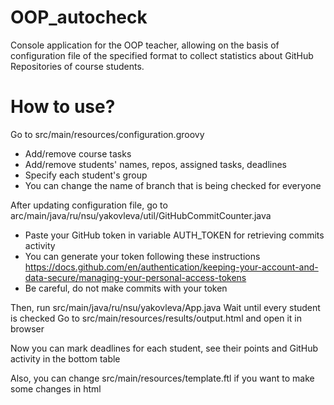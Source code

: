 # OOP_autocheck
Console application for the OOP teacher, allowing on the basis of configuration file of the specified format to collect statistics about GitHub Repositories of course students.

# How to use?

Go to src/main/resources/configuration.groovy
- Add/remove course tasks
- Add/remove students' names, repos, assigned tasks, deadlines
- Specify each student's group
- You can change the name of branch that is being checked for everyone

After updating configuration file, go to arc/main/java/ru/nsu/yakovleva/util/GitHubCommitCounter.java
- Paste your GitHub token in variable AUTH_TOKEN for retrieving commits activity
- You can generate your token following these instructions https://docs.github.com/en/authentication/keeping-your-account-and-data-secure/managing-your-personal-access-tokens
- Be careful, do not make commits with your token

Then, run src/main/java/ru/nsu/yakovleva/App.java
Wait until every student is checked 
Go to src/main/resources/results/output.html and open it in browser

Now you can mark deadlines for each student, see their points and GitHub activity in the bottom table

Also, you can change src/main/resources/template.ftl if you want to make some changes in html
